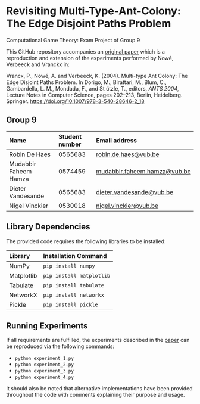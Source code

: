 # Revisiting Multi-Type-Ant-Colony: The Edge Disjoint Paths Problem
Computational Game Theory: Exam Project of Group 9 

This GitHub repository accompanies an [original paper](group_9_exam_project_vub.pdf) which is a reproduction and extension of the experiments performed by Nowé, Verbeeck and Vranckx in:

Vrancx, P., Nowé, A. and Verbeeck, K. (2004). Multi-type Ant Colony: The Edge Disjoint Paths Problem. In Dorigo, M., Birattari, M., Blum, C., Gambardella, L. M., Mondada, F., and St  ̈utzle, T., editors, *ANTS 2004*, Lecture Notes in Computer Science, pages 202–213, Berlin, Heidelberg. Springer. https://doi.org/10.1007/978-3-540-28646-2_18

## Group 9

| Name     | Student number                        | Email address                               |
| :---     | :---                          | :---                                |
| Robin De Haes | 0565683 | [robin.de.haes@vub.be](mailto:robin.de.haes@vub.be) |
| Mudabbir Faheem Hamza | 0574459 | [mudabbir.faheem.hamza@vub.be](mailto:mudabbir.faheem.hamza@vub.be) |
| Dieter Vandesande | 0565683 | [dieter.vandesande@vub.be](mailto:dieter.vandesande@vub.be) | |
| Nigel Vinckier | 0530018 | [nigel.vinckier@vub.be](mailto:nigel.vinckier@vub.be) |

## Library Dependencies

The provided code requires the following libraries to be installed:

| Library     | Installation Command                        |
| :---     | :---                          |
| NumPy | ```pip install numpy``` |
| Matplotlib | ```pip install matplotlib``` | 
| Tabulate | ```pip install tabulate``` |
| NetworkX | ```pip install networkx``` | 
| Pickle | ```pip install pickle``` | 

## Running Experiments

If all requirements are fulfilled, the experiments described in the [paper](group_9_exam_project_vub.pdf) can be reproduced via the following commands:  
- ```python experiment_1.py```
- ```python experiment_2.py```
- ```python experiment_3.py```
- ```python experiment_4.py```

It should also be noted that alternative implementations have been provided throughout the code with comments explaining their purpose and usage.
